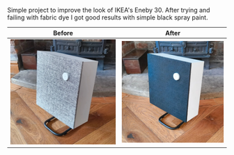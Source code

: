  Simple project to improve the look of IKEA's Eneby 30. After trying and failing with fabric dye I got good results with simple black spray paint. 

| Before                           | After                            |
| -------------------------------- | -------------------------------- |
| ![IMG_20240623_182735_457](images/IMG_20240623_182735_457.jpg) | ![IMG_20240623_182735_493](images/IMG_20240623_182735_493.jpg) |



